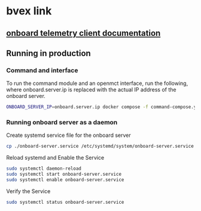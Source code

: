 # bvex link

## [onboard telemetry client documentation](https://oliverdantzer.github.io/bvex-link)

## Running in production

### Command and interface
To run the command module and an openmct interface, run the following, where onboard.server.ip is replaced with the actual IP address of the onboard server.
```bash
ONBOARD_SERVER_IP=onboard.server.ip docker compose -f command-compose.yml up
```

### Running onboard server as a daemon
Create systemd service file for the onboard server
```bash
cp ./onboard-server.service /etc/systemd/system/onboard-server.service
```
Reload systemd and Enable the Service
```bash
sudo systemctl daemon-reload
sudo systemctl start onboard-server.service
sudo systemctl enable onboard-server.service
```
Verify the Service
```bash
sudo systemctl status onboard-server.service
```